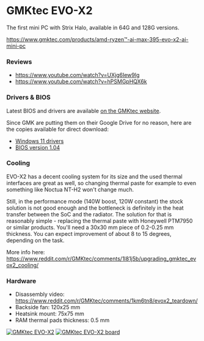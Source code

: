 # GMKtec EVO-X2
The first mini PC with Strix Halo, available in 64G and 128G versions.

https://www.gmktec.com/products/amd-ryzen™-ai-max-395-evo-x2-ai-mini-pc

### Reviews
 - https://www.youtube.com/watch?v=UXjg6Iew9lg
 - https://www.youtube.com/watch?v=hPSMGpHQX6k

### Drivers & BIOS
Latest BIOS and drivers are available [on the GMKtec website](https://www.gmktec.com/pages/drivers-and-software).

Since GMK are putting them on their Google Drive for no reason, here are the copies available for direct download:
 - [Windows 11 drivers](https://d7.wtf/s/EVO-X2_Win11_24H2_Driver_list_V007.zip)
 - [BIOS version 1.04](https://d7.wtf/s/EVO-X2-02_BIOS_SW1.04_20250514.zip)

### Cooling
EVO-X2 has a decent cooling system for its size and the used thermal interfaces are great as well, so changing thermal paste for example to even something like Noctua NT-H2 won't change much.

Still, in the performance mode (140W boost, 120W constant) the stock solution is not good enough and the bottleneck is definitely in the heat transfer between the SoC and the radiator. The solution for that is reasonably simple - replacing the thermal paste with Honeywell PTM7950 or similar products. You'll need a 30x30 mm piece of 0.2-0.25 mm thickness. You can expect improvement of about 8 to 15 degrees, depending on the task.

More info here: https://www.reddit.com/r/GMKtec/comments/1l81j5b/upgrading_gmktec_evox2_cooling/

### Hardware
 - Disassembly video: https://www.reddit.com/r/GMKtec/comments/1km6tn8/evox2_teardown/
 - Backside fan: 120x25 mm
 - Heatsink mount: 75x75 mm
 - RAM thermal pads thickness: 0.5 mm

[![GMKtec EVO-X2](./gmktec-evo-x2.jpg?thumbnail)](./gmktec-evo-x2.jpg)
[![GMKtec EVO-X2 board](./gmktec-evo-x2-board-photo.jpeg?thumbnail)](./gmktec-evo-x2-board-photo.jpeg)
